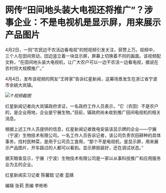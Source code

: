 # 网传“田间地头装大电视还将推广”？涉事企业：不是电视机是显示屏，用来展示产品图片

4月2日，一则“农民边干农活边看电视”的短视频引发关注，获赞上万。视频中，三个人在田间劳动，田边竖立着一块显示屏，屏幕上切换着不同的画面。该视频配文称，“在田间地头装大电视机，让广大农户可以一边干农活一边看电视，据说在农村将大规模推广。”

4月4日，发布该视频的网友“王砖家”告诉红星新闻，这幕场景发生在浙江省宁波市余姚大岚镇。

![](https://inews.gtimg.com/om_bt/O_D8Px3eWyWYvsF_2W0Ey6meeuWj7QO8mcUkTgBISuovUAA/1000)_↑视频截图_

红星新闻记者向大岚镇政府求证，一名政府工作人员表示，“它（农田）不是农户的，是企业用地，企业是宁展生物。”目前，镇政府尚未收到推广田间电视机的相关消息。

根据上述工作人员提供的信息，红星新闻记者致电安装该显示牌的企业——宁展（宁波）生物技术有限公司。一名工作人员告诉记者，该公司负责农田耕种的具体事务，找村民种菜，是用于公司员工食用，“那个不是电视机，是显示屏，用来展示产品图片，开车路过的人都可以看到。显示屏刚装好，还在调试状态。”

据天眼查显示，宁展（宁波）生物技术有限公司是一家以从事科技推广和应用服务业为主的企业。

红星新闻实习记者 陈馨懿 记者 蓝婧

编辑 张莉 责编 李彬彬

